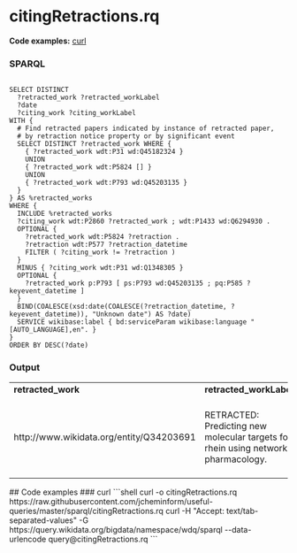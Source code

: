# citingRetractions.rq
**Code examples:** [curl](#curl)
### SPARQL
```sparql

SELECT DISTINCT
  ?retracted_work ?retracted_workLabel
  ?date
  ?citing_work ?citing_workLabel
WITH {
  # Find retracted papers indicated by instance of retracted paper, 
  # by retraction notice property or by significant event
  SELECT DISTINCT ?retracted_work WHERE {
    { ?retracted_work wdt:P31 wd:Q45182324 }
    UNION
    { ?retracted_work wdt:P5824 [] }
    UNION
    { ?retracted_work wdt:P793 wd:Q45203135 }
  }
} AS %retracted_works
WHERE {
  INCLUDE %retracted_works
  ?citing_work wdt:P2860 ?retracted_work ; wdt:P1433 wd:Q6294930 .
  OPTIONAL {
    ?retracted_work wdt:P5824 ?retraction .
    ?retraction wdt:P577 ?retraction_datetime
    FILTER ( ?citing_work != ?retraction )
  }
  MINUS { ?citing_work wdt:P31 wd:Q1348305 }
  OPTIONAL {
    ?retracted_work p:P793 [ ps:P793 wd:Q45203135 ; pq:P585 ?keyevent_datetime ]
  }
  BIND(COALESCE(xsd:date(COALESCE(?retraction_datetime, ?keyevent_datetime)), "Unknown date") AS ?date)
  SERVICE wikibase:label { bd:serviceParam wikibase:language "[AUTO_LANGUAGE],en". }
}
ORDER BY DESC(?date)
```
### Output
<table>
  <tr>
    <td><b>retracted_work</b></td>
    <td><b>retracted_workLabel</b></td>
    <td><b>date</b></td>
    <td><b>citing_work</b></td>
    <td><b>citing_workLabel</b></td>
  </tr>
  <tr>
    <td>http://www.wikidata.org/entity/Q34203691</td>
    <td>RETRACTED: Predicting new molecular targets for rhein using network pharmacology.</td>
    <td>2014-09-18</td>
    <td>http://www.wikidata.org/entity/Q37426159</td>
    <td>CVDHD: a cardiovascular disease herbal database for drug discovery and network pharmacology.</td>
  </tr>
</table>
## Code examples
### curl
```shell
curl -o citingRetractions.rq https://raw.githubusercontent.com/jcheminform/useful-queries/master/sparql/citingRetractions.rq
curl -H "Accept: text/tab-separated-values" -G https://query.wikidata.org/bigdata/namespace/wdq/sparql --data-urlencode query@citingRetractions.rq
```
